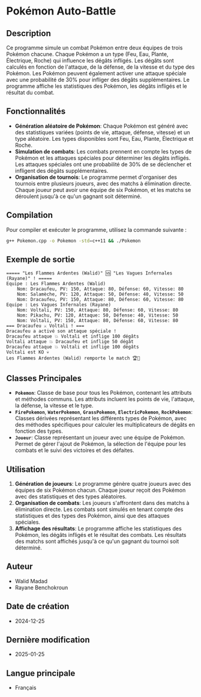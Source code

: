 # Pokémon Auto-Battle

## Description

Ce programme simule un combat Pokémon entre deux équipes de trois Pokémon chacune. Chaque Pokémon a un type (Feu, Eau, Plante, Électrique, Roche) qui influence les dégâts infligés. Les dégâts sont calculés en fonction de l'attaque, de la défense, de la vitesse et du type des Pokémon. Les Pokémon peuvent également activer une attaque spéciale avec une probabilité de 30% pour infliger des dégâts supplémentaires. Le programme affiche les statistiques des Pokémon, les dégâts infligés et le résultat du combat.

## Fonctionnalités

- **Génération aléatoire de Pokémon**: Chaque Pokémon est généré avec des statistiques variées (points de vie, attaque, défense, vitesse) et un type aléatoire. Les types disponibles sont Feu, Eau, Plante, Électrique et Roche.
- **Simulation de combats**: Les combats prennent en compte les types de Pokémon et les attaques spéciales pour déterminer les dégâts infligés. Les attaques spéciales ont une probabilité de 30% de se déclencher et infligent des dégâts supplémentaires.
- **Organisation de tournois**: Le programme permet d'organiser des tournois entre plusieurs joueurs, avec des matchs à élimination directe. Chaque joueur peut avoir une équipe de six Pokémon, et les matchs se déroulent jusqu'à ce qu'un gagnant soit déterminé.

## Compilation

Pour compiler et exécuter le programme, utilisez la commande suivante :

```sh
g++ Pokemon.cpp -o Pokemon -std=c++11 && ./Pokemon
```

## Exemple de sortie

```
===== "Les Flammes Ardentes (Walid)" 🆚 "Les Vagues Infernales (Rayane)" ! =====
Equipe : Les Flammes Ardentes (Walid)
    Nom: Dracaufeu, PV: 150, Attaque: 80, Défense: 60, Vitesse: 80
    Nom: Salamèche, PV: 120, Attaque: 50, Défense: 40, Vitesse: 50
    Nom: Dracaufeu, PV: 150, Attaque: 80, Défense: 60, Vitesse: 80
Equipe : Les Vagues Infernales (Rayane)
    Nom: Voltali, PV: 150, Attaque: 80, Défense: 60, Vitesse: 80
    Nom: Pikachu, PV: 120, Attaque: 50, Défense: 40, Vitesse: 50
    Nom: Voltali, PV: 150, Attaque: 80, Défense: 60, Vitesse: 80
=== Dracaufeu ⚔️ Voltali ! ===
Dracaufeu a activé son attaque spéciale !
Dracaufeu attaque 💥 Voltali et inflige 100 dégâts
Voltali attaque 💥 Dracaufeu et inflige 50 dégât
Dracaufeu attaque 💥 Voltali et inflige 100 dégâts
Voltali est KO 💀
Les Flammes Ardentes (Walid) remporte le match 🏆🎉
```

## Classes Principales

- **`Pokemon`**: Classe de base pour tous les Pokémon, contenant les attributs et méthodes communs. Les attributs incluent les points de vie, l'attaque, la défense, la vitesse et le type.
- **`FirePokemon`**, **`WaterPokemon`**, **`GrassPokemon`**, **`ElectricPokemon`**, **`RockPokemon`**: Classes dérivées représentant les différents types de Pokémon, avec des méthodes spécifiques pour calculer les multiplicateurs de dégâts en fonction des types.
- **`Joueur`**: Classe représentant un joueur avec une équipe de Pokémon. Permet de gérer l'ajout de Pokémon, la sélection de l'équipe pour les combats et le suivi des victoires et des défaites.

## Utilisation

1. **Génération de joueurs**: Le programme génère quatre joueurs avec des équipes de six Pokémon chacun. Chaque joueur reçoit des Pokémon avec des statistiques et des types aléatoires.
2. **Organisation de combats**: Les joueurs s'affrontent dans des matchs à élimination directe. Les combats sont simulés en tenant compte des statistiques et des types des Pokémon, ainsi que des attaques spéciales.
3. **Affichage des résultats**: Le programme affiche les statistiques des Pokémon, les dégâts infligés et le résultat des combats. Les résultats des matchs sont affichés jusqu'à ce qu'un gagnant du tournoi soit déterminé.

## Auteur

- Walid Madad
- Rayane Benchokroun

## Date de création

- 2024-12-25

## Dernière modification

- 2025-01-25

## Langue principale

- Français
